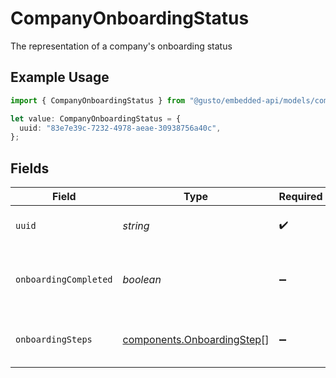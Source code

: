 # CompanyOnboardingStatus

The representation of a company's onboarding status

## Example Usage

```typescript
import { CompanyOnboardingStatus } from "@gusto/embedded-api/models/components/companyonboardingstatus.js";

let value: CompanyOnboardingStatus = {
  uuid: "83e7e39c-7232-4978-aeae-30938756a40c",
};
```

## Fields

| Field                                                                    | Type                                                                     | Required                                                                 | Description                                                              |
| ------------------------------------------------------------------------ | ------------------------------------------------------------------------ | ------------------------------------------------------------------------ | ------------------------------------------------------------------------ |
| `uuid`                                                                   | *string*                                                                 | :heavy_check_mark:                                                       | the UUID of the company                                                  |
| `onboardingCompleted`                                                    | *boolean*                                                                | :heavy_minus_sign:                                                       | a boolean flag for the company's onboarding status                       |
| `onboardingSteps`                                                        | [components.OnboardingStep](../../models/components/onboardingstep.md)[] | :heavy_minus_sign:                                                       | a list of company onboarding steps                                       |